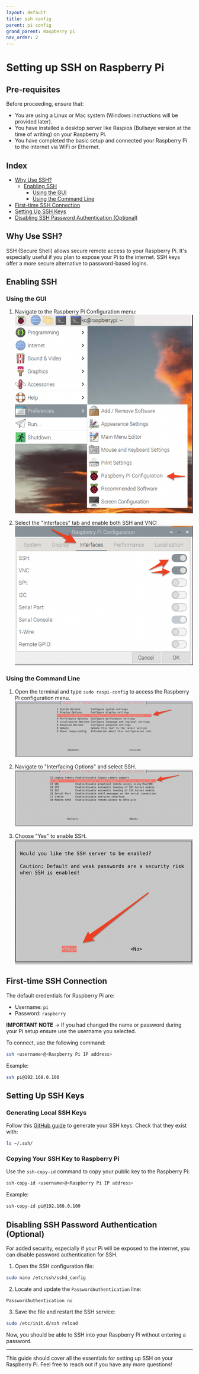 ```yaml
---
layout: default
title: ssh config
parent: pi config
grand_parent: Raspberry pi 
nav_order: 2
---
```


# Setting up SSH on Raspberry Pi

## Pre-requisites

Before proceeding, ensure that:

- You are using a Linux or Mac system (Windows instructions will be provided later).
- You have installed a desktop server like Raspios (Bullseye version at the time of writing) on your Raspberry Pi.
- You have completed the basic setup and connected your Raspberry Pi to the internet via WiFi or Ethernet.

## Index

- [Why Use SSH?](#why-use-ssh)
  - [Enabling SSH](#enabling-ssh)
    - [Using the GUI](#using-the-gui)
    - [Using the Command Line](#using-the-command-line)
- [First-time SSH Connection](#first-time-ssh-connection)
- [Setting Up SSH Keys](#setting-up-ssh-keys)
- [Disabling SSH Password Authentication (Optional)](#disabling-ssh-password-authentication-optional)

## Why Use SSH?

SSH (Secure Shell) allows secure remote access to your Raspberry Pi. It's especially useful if you plan to expose your Pi to the internet. SSH keys offer a more secure alternative to password-based logins.

## Enabling SSH

### Using the GUI

1. Navigate to the Raspberry Pi Configuration menu:  
   ![Pi Menu Config](img/pi_menu_config.png)

2. Select the "Interfaces" tab and enable both SSH and VNC:  
   ![GUI Config Interfaces](img/ssh_gui_conf.png)

### Using the Command Line

1. Open the terminal and type `sudo raspi-config` to access the Raspberry Pi configuration menu.
   ![Raspi Config Interfaces](img/raspi_config_interface.png)

2. Navigate to "Interfacing Options" and select SSH.
   ![Raspi Config SSH](img/raspi_config_ssh.png)

3. Choose "Yes" to enable SSH.
   ![Raspi Config Enable](img/raspi_config_enable_ssh.png)

## First-time SSH Connection

The default credentials for Raspberry Pi are:

- Username: `pi`
- Password: `raspberry`

**IMPORTANT NOTE** -> If you had changed the name or password during your Pi setup ensure use the username you selected.

To connect, use the following command:

```bash
ssh <username>@<Raspberry Pi IP address>
```

Example:

```bash
ssh pi@192.168.0.100
```

## Setting Up SSH Keys

### Generating Local SSH Keys

Follow this [GitHub guide](https://docs.github.com/en/authentication/connecting-to-github-with-ssh/generating-a-new-ssh-key-and-adding-it-to-the-ssh-agent) to generate your SSH keys. Check that they exist with:

```bash
ls ~/.ssh/
```

### Copying Your SSH Key to Raspberry Pi

Use the `ssh-copy-id` command to copy your public key to the Raspberry Pi:

```bash
ssh-copy-id <username>@<Raspberry Pi IP address>
```

Example:

```bash
ssh-copy-id pi@192.168.0.100
```

## Disabling SSH Password Authentication (Optional)

For added security, especially if your Pi will be exposed to the internet, you can disable password authentication for SSH.

1. Open the SSH configuration file:

```bash
sudo nano /etc/ssh/sshd_config
```

2. Locate and update the `PasswordAuthentication` line:

```text
PasswordAuthentication no
```

3. Save the file and restart the SSH service:

```bash
sudo /etc/init.d/ssh reload
```

Now, you should be able to SSH into your Raspberry Pi without entering a password.

---

This guide should cover all the essentials for setting up SSH on your Raspberry Pi. Feel free to reach out if you have any more questions!